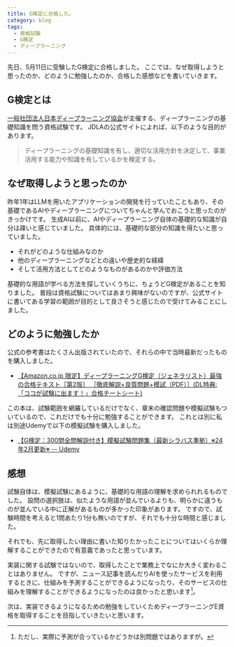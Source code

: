 ```yaml
---
title: G検定に合格した。
category: blog
tags:
  - 資格試験
  - G検定
  - ディープラーニング
---
```


先日、5月11日に受験したG検定に合格しました。
ここでは、なぜ取得しようと思ったのか、どのように勉強したのか、合格した感想などを書いていきます。

## G検定とは

[一般社団法人日本ディープラーニング協会](https://www.jdla.org/)が主催する、ディープラーニングの基礎知識を問う資格試験です。
JDLAの公式サイトによれば、以下のような目的があります。

> ディープラーニングの基礎知識を有し、適切な活用方針を決定して、事業活用する能力や知識を有しているかを検定する。

## なぜ取得しようと思ったのか

昨年1年はLLMを用いたアプリケーションの開発を行っていたこともあり、その基礎であるAIやディープラーニングについてちゃんと学んでおこうと思ったのがきっかけです。
生成AI以前に、AIやディープラーニング自体の基礎的な知識が自分は疎いと感じていました。
具体的には、基礎的な部分の知識を得たいと思っていました。

- それがどのような仕組みなのか
- 他のディープラーニングなどとの違いや歴史的な経緯
- そして活用方法としてどのようなものがあるのかや評価方法

基礎的な用語が学べる方法を探していくうちに、ちょうどG検定があることを知りました。
普段は資格試験についてはあまり興味がないのですが、公式サイトに書いてある学習の範囲が目的として良さそうと感じたので受けてみることにしました。

## どのように勉強したか

公式の参考書はたくさん出版されていたので、それらの中で当時最新だったものを購入しました。

- [【Amazon.co.jp 限定】ディープラーニングG検定（ジェネラリスト）最強の合格テキスト［第2版］ ［徹底解説+良質問題+模試（PDF）］(DL特典:「ココが試験に出ます！」合格チートシート)](https://amzn.to/3V95nPb)

この本は、試験範囲を網羅しているだけでなく、章末の確認問題や模擬試験もついているので、これだけでも十分に勉強することができます。
これとは別に私は別途Udemyで以下の模擬試験を購入しました。

- [【G検定：300問全問解説付き】模擬試験問題集（最新シラバス準拠）※24年2月更新※ -- Udemy](https://www.udemy.com/course/g-tbyxpv/)

## 感想

試験自体は、模擬試験にあるように、基礎的な用語の理解を求められれるものでした。
設問の選択肢は、似たような用語が並んでいるよりも、明らかに違うものが並んでいる中に正解があるものが多かった印象があります。
ですので、試験時間を考えると1問あたり1分も無いのですが、それでも十分な時間と感じました。

それでも、先に取得したい理由に書いた知りたかったことについてはいくらか理解することができたので有意義であったと思っています。

実装に関する試験ではないので、取得したことで業務上でなにか大きく変わることはありません。
ですが、ニュース記事を読んだりAIを使ったサービスを利用するときに、仕組みを予測することができるようになったり、そのサービスの仕組みを理解することができるようになったのは良かったと思います[^1]。

次は、実装できるようになるための勉強をしていくためディープラーニングE資格を取得することを目指していきたいと思います。

[^1]: ただし、実際に予測が合っているかどうかは別問題ではありますが。